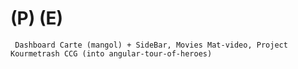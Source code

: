# (P) (E)
     Dashboard Carte (mangol) + SideBar, Movies Mat-video, Project Kourmetrash CCG (into angular-tour-of-heroes)
